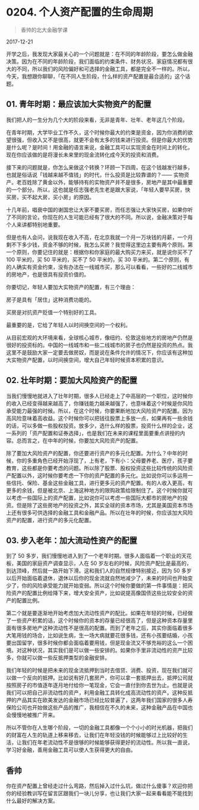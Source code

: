 # 0204. 个人资产配置的生命周期

> 香帅的北大金融学课

2017-12-21


开学之后，我发现大家最关心的一个问题就是：在不同的年龄阶段，要怎么做金融决策。因为在不同的年龄阶段，我们面临的约束条件、财务状况、家庭情况都有很大的不同，所以我们的风险偏好和可选择的金融工具，都是完全不一样的。所以，今天，我想跟你聊聊，「在不同人生阶段，什么样的资产配置是最合适的」这个话题。

## 01. 青年时期：最应该加大实物资产的配置

我们把人的一生分为几个大的阶段来看，无非是青年、壮年、老年这几个阶段。

在青年时期，大学毕业工作不久，这个时候你最大的约束是资金，因为你消费的欲望很强，但收入又不是很高，就更不会有太多的钱来进行投资。但是你最大的优势是什么呢？是时间！用金融的语言来说，金融工具可以实现资金在时间上的转化，现在你应该做的是将漫长未来里的现金流转化成今天的投资和消费。

接下来的问题就是，你怎么来做这个转换？环顾一下四周，在这个钱越发行越多，也就是俗话说「钱越来越不值钱」的时代，什么投资是比较靠谱的？—— 实物资产。老百姓除了黄金以外，能够持有的实物资产并不是很多，房地产是其中最重要的一个部分。所以，这也就是任志强老先生老是跟大家说，「年轻人要早买房，快买房，买不起大房，买小房」的原因。

十几年前，唱衰中国的谢国忠让大家不要买房，而任志强让大家快买房，如果你听了不同的言论，你现在的人生可能已经有了很大的不同。所以说，金融决策对于每个人来讲都特别地重要。

但是也有人会问，说我现在收入不高，在北京我就一个月一万块钱的月薪，一个月剩不下多少钱，资金不够的时候，我怎么买房？我觉得这里边主要有两个原则。第一个原则，你要记住的就是：根据你和你家庭的最大购买力来买，就是说你买不了 100 平米的，买 50 平米的，买不了 50 平米的，买 30 平米的。第二个原则，有的人确实有资金约束，没有办法在一线城市买，那么可以看看，一些好的二线城市的房地产，也是很具有投资价值的。

你要切记，年轻人要加大实物资产的配置，有三个理由：

房子是具有「居住」这种消费功能的。

买房是对抗资产贬值一个特别好的工具。

最重要的是，它给了年轻人以时间换空间的一个权利。

从目前宏观的大环境来看，全球核心城市，像纽约、伦敦这些地方的房地产仍然是很好的投资标的。中国的一线城市和一些二线城市的房子也仍然是投资的热点。我这里不是鼓励大家一定要去做房奴，而是说在条件允许的情况下，你应该有这种加大实物资产配置，以时间换空间，增大自己年轻时候资本积累的意识。

## 02. 壮年时期：要加大风险资产的配置

当我们慢慢地就进入了壮年时期，很多人已经走上了中高层的一个职位，这时候你的收入已经变得越来越高了，你赚钱能力越来越强了，也意味着这个时候是你风险承受能力最强的时候。所以，在这个时候，你要果断地加大风险资产的配置。因为高风险意味着高收益。这个时候你可以把钱往股票上多放一点，如果再有一些余钱的话，可以多做一些股权投资。放多少，选什么样的股票，投资什么样的企业，这一系列的「资产配置和证券选择」，也是我们在未来的课程里面要重点讲授的内容。总而言之，在中年的时候，你要加大风险资产的配置。

除了要加大风险资产的配置，你还要进行资产的多元化配置。为什么？中年的时候，你的多重角色已经开始浮现了，上有老，下有小：父母要养老、医疗，孩子要教育，这些都是你要考虑的问题。所以除了股票、股权投资这些比较传统的风险资产配置以外，这时候你要考虑一下你的资产配置的多元化。比如说你可以多运用一些信托、保险、基金这些金融工具，进行更多元的资产配置。有的人收入更高，有更多的余钱，但是被北京、上海这种地方的限购政策给限制住了。这个时候你就可以考虑一些国际上的资产配置，比如说你可以考虑一些国际大都市的房地产的投资。但是除了这些房地产的投资之外，其实全球的资本市场，尤其是美国资本市场上还有很多可供选择的金融工具和金融产品。所以在壮年的时候，你应该加大风险资产的配置，进行资产的多元化配置。

## 03. 步入老年：加大流动性资产的配置

到了 50 多岁，我们慢慢地进入到了一个老年时期。很多人面临着一个职业的天花板，美国的家庭资产调查显示，人在 50 岁左右的时候，风险资产配比是最高的，到达顶峰，然后就一路开始下滑。这和我们人的自然规律特别接近，因为 50 多岁以后开始面临着退休，退休以后你的现金流就自然地减少了，未来的时间也开始变少了，你的风险承受能力就开始变弱。所以这个时候你要做的第一件事情是：把风险资产的配置比例给降下来，增大安全资产，比如说提高像国债这些比较安全的资产的配置比例。

第二个就是要逐渐地开始考虑加大流动性资产的配比。如果在年轻的时候，已经做了一些资产积累的话，这个时候你的资本的存量已经很高了，但是这种资本存量里面有很多房地产这种流动性不是很高的配置。而到了老年之后，其实你面临着很多大笔用钱的场合，比如说生病，生一场大病就要花很多钱，还有小孩要结婚，小孩要出国留学，很多时候你都会面临着要用钱，但是现金流又不够充裕的这么一个困境。对这种状况，其实我们是可以做一些安排的。如果你手里非流动性的资产比较多，你就可以做一些反抵押类型的金融安排。

我们年轻的时候是把未来的现金流抵押到当时去借贷、消费、投资，现在我们就可以做一个反向的抵押。比如说有好几套房产，你可以拿一套抵押出去，抵押公司就按照房子的市值逐年逐月地付给你一笔现金，它会一直付到你去世为止。也就是说我们可以把自己非流动性的资产，利用金融工具转化成高流动性的资产。这种反抵押的产品其实在欧美发达的金融市场已经比较普遍了，这两年我们国家的很多人寿保险公司也开始做这些产品的推广，我相信在不久的未来，这种金融产品在中国也会慢慢地被推广开来。

所以不管你在人生哪个阶段，一切的金融工具都像一个个小小的时光机器，把我们的财富在人生的轨道上移来移去，让我们在年轻没钱的时候能够过上比较好的生活，让我们在年老流动性不是很够的时候能够获得更好的流动性。所以我一直说，学习好金融，善用金融工具可以使人生获得更大的自由。

## 香帅

你在资产配置上曾经走过什么弯路，然后掉入过什么坑，做过什么傻事？欢迎你把你的经验教训写在留言区跟我们一块儿分享，也让我们大家一起来看看能不能找到什么最好的解决方案。

